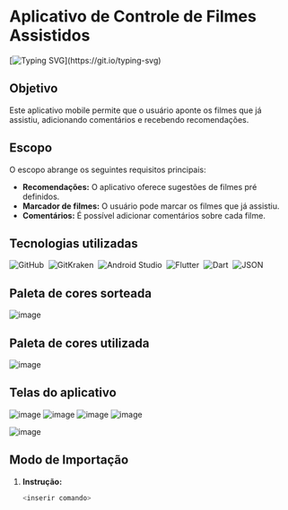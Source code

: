 # Aplicativo de Controle de Filmes Assistidos
[![Typing SVG](https://readme-typing-svg.herokuapp.com/?color=304878&size=35&center=true&vCenter=true&width=1000&lines=Conheça+o+Watchlist+App+:%29;Saiba+os+filmes+que+mais+estão+em+alta,;Marque+como+visto+aqueles+que+você+já+assistiu,;E+nos+conte+sobre+seus+filmes+favoritos!)](https://git.io/typing-svg) 

## Objetivo
Este aplicativo mobile permite que o usuário aponte os filmes que já assistiu, adicionando comentários e recebendo recomendações.

## Escopo
O escopo abrange os seguintes requisitos principais:

* **Recomendações:** O aplicativo oferece sugestões de filmes pré definidos.
* **Marcador de filmes:** O usuário pode marcar os filmes que já assistiu.
* **Comentários:** É possível adicionar comentários sobre cada filme.

## Tecnologias utilizadas
![GitHub](https://img.shields.io/badge/-GitHub-0D1117?style=for-the-badge&logo=github&labelColor=0D1117&textColor=0D1117)&nbsp;
![GitKraken](https://img.shields.io/badge/-GitKraken-0D1117?style=for-the-badge&logo=gitkraken&labelColor=0D1117&textColor=0D1117)&nbsp;
![Android Studio](https://img.shields.io/badge/-AndroidStudio-0D1117?style=for-the-badge&logo=androidstudio&labelColor=0D1117&textColor=0D1117)&nbsp;
![Flutter](https://img.shields.io/badge/-Flutter-0D1117?style=for-the-badge&logo=flutter&labelColor=0D1117&textColor=0D1117)&nbsp;
![Dart](https://img.shields.io/badge/-Dart-0D1117?style=for-the-badge&logo=dart&labelColor=0D1117&textColor=0D1117)&nbsp;
![JSON](https://img.shields.io/badge/-JSON-0D1117?style=for-the-badge&logo=json&labelColor=0D1117&textColor=0D1117)&nbsp;

## Paleta de cores sorteada
![image](https://github.com/user-attachments/assets/cdc0b397-c234-43d0-9063-64c404b830df)

## Paleta de cores utilizada
![image](https://github.com/user-attachments/assets/f89e7ab9-5cb5-4bdb-b7a1-82c739d608cb)

## Telas do aplicativo
![image](https://github.com/user-attachments/assets/1871bed5-1740-4e2c-bc4d-9aeb4e19807b)
![image](https://github.com/user-attachments/assets/3486eb31-d459-450e-ae50-362a46a44637)
![image](https://github.com/user-attachments/assets/060f6c8f-ed5c-4935-8cea-2df432e2be9a)
![image](https://github.com/user-attachments/assets/cddbc097-5a08-41ad-b885-4d8a81781b58)

![image](https://github.com/user-attachments/assets/e81f232b-294b-4618-8947-cf0f246551ff)



## Modo de Importação
1. **Instrução:**
   ```bash
   <inserir comando>
